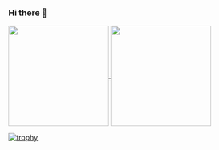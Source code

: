 ### Hi there 👋

<a href="https://github.com/anuraghazra/github-readme-stats">
  <img height=200 align="center" src="https://github-readme-stats-git-main-yamaqos-projects.vercel.app/api?username=yamaqo&theme=dark" />
</a>
<a href="https://github.com/anuraghazra/convoychat">
  <img height=200 align="center" src="https://github-readme-stats-git-main-yamaqos-projects.vercel.app/api/top-langs?username=yamaqo&layout=compact&langs_count=8&card_width=320&theme=dark" />
</a>

[![trophy](https://github-profile-trophy.vercel.app/?username=yamaqo)](https://github.com/ryo-ma/github-profile-trophy)

<!--
- 🔭 I’m currently working on 
- 🌱 I’m currently learning ...
- 👯 I’m looking to collaborate on ...
- 🤔 I’m looking for help with ...
- 💬 Ask me about ...
- 📫 How to reach me: ...
- 😄 Pronouns: ...
- ⚡ Fun fact: ...
--!>
